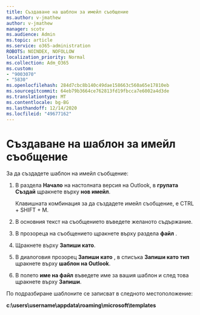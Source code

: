 ```yaml
---
title: Създаване на шаблон за имейл съобщение
ms.author: v-jmathew
author: v-jmathew
manager: scotv
ms.audience: Admin
ms.topic: article
ms.service: o365-administration
ROBOTS: NOINDEX, NOFOLLOW
localization_priority: Normal
ms.collection: Adm_O365
ms.custom:
- "9003070"
- "5830"
ms.openlocfilehash: 284d7cbc8b140c49dae158663c560a65e17810eb
ms.sourcegitcommit: 64eb79b3664ce762813fd19fbcca7e6002a4d3de
ms.translationtype: MT
ms.contentlocale: bg-BG
ms.lasthandoff: 12/14/2020
ms.locfileid: "49677162"
---
```

# <a name="create-an-email-message-template"></a>Създаване на шаблон за имейл съобщение

За да създадете шаблон на имейл съобщение:

1. В раздела **Начало** на настолната версия на Outlook, в **групата Създай** щракнете върху **нов имейл**.

    Клавишната комбинация за да създадете имейл съобщение, е CTRL + SHIFT + M.

2. В основния текст на съобщението въведете желаното съдържание.
3. В прозореца на съобщението щракнете върху раздела **файл** .
4. Щракнете върху **Запиши като**.
5. В диалоговия прозорец **Запиши като** , в списъка **Запиши като тип** щракнете върху **шаблон на Outlook**.
6. В полето **име на файл** въведете име за вашия шаблон и след това щракнете върху **Запиши**.

По подразбиране шаблоните се записват в следното местоположение:

**c:\users\username\appdata\roaming\microsoft\templates**
